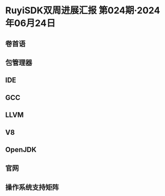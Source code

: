 # RuyiSDK双周进展汇报  第024期·2024年06月24日

## 卷首语


## 包管理器


## IDE


## GCC


## LLVM


## V8


## OpenJDK


## 官网


## 操作系统支持矩阵
